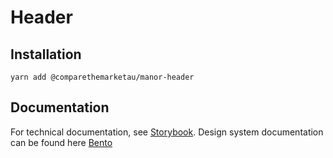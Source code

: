 # Header

## Installation

`yarn add @comparethemarketau/manor-header`


## Documentation

For technical documentation, see [Storybook](https://services.dev.comparethemarket.cloud/manor/?path=/docs/components-header--header).
Design system documentation can be found here [Bento](https://zeroheight.com/9942937b5/p/167462-page-header/b/97d6bd)
